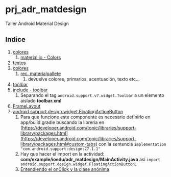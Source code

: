 # prj_adr_matdesign
Taller Android Material Design

## Indice

1. [colores](https://youtu.be/KF-OddyWamg?t=1698)
    1. [material.io - Colors](https://material.io/guidelines/style/color.html)
2. [textos](https://youtu.be/KF-OddyWamg?t=1737)
3. [colores](https://youtu.be/KF-OddyWamg?t=1890)
    1. [rec. materialpallete](https://www.materialpalette.com)
        1. devuelve colores, primarios, acentuación, texto etc...
4. [toolbar](https://youtu.be/KF-OddyWamg?t=2444)
5. [include - toolbar]()
    1. Separando el tag `android.support.v7.widget.Toolbar` a un elemento aislado **toolbar.xml**
6. [FrameLayout](https://youtu.be/KF-OddyWamg?t=4947)
7. [android.support.design.widget.FloatingActionButton](https://youtu.be/KF-OddyWamg?t=5432)
    1. Para que funcione este componente es necesario definirlo en app/build.gradle buscando la
       libreria en [https://developer.android.com/topic/libraries/support-library/packages.html](https://developer.android.com/topic/libraries/support-library/packages.html#custom-tabs)
       con la sentencia `implementation "com.android.support:design:27.1.1"`
    2. Hay que hacer el import en la actividad: **com/example/ioedu/adr_matdesign/MainActivity.java**
       así `import android.support.design.widget.FloatingActionButton;`
    3. [Entendiendo el onClick y la clase anónima](https://stackoverflow.com/questions/30552028/how-to-understand-new-class-methodsome-code-in-android)
